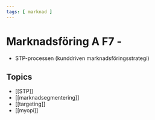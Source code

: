 ```yaml
---
tags: [ marknad ]
---
```

# Marknadsföring A F7 - 
- STP-processen (kunddriven marknadsföringsstrategi)

## Topics
- [[STP]]
- [[marknadsegmentering]]
- [[targeting]]
- [[myopi]]